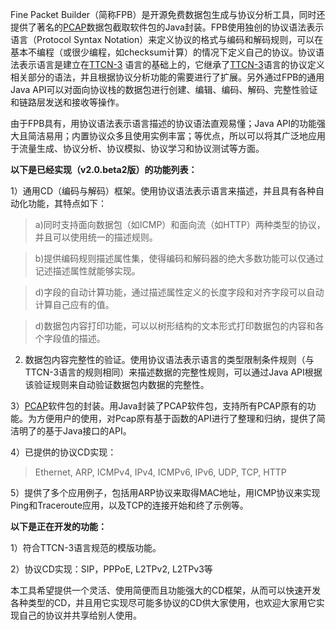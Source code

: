 Fine Packet Builder（简称FPB）是开源免费数据包生成与协议分析工具，同时还提供了著名的[PCAP](http://www.winpcap.org/)数据包截取软件包的Java封装。FPB使用独创的协议语法表示语言（Protocol Syntax Notation）来定义协议的格式与编码和解码规则，可以在基本不编程（或很少编程，如checksum计算）的情况下定义自己的协议。协议语法表示语言是建立在[TTCN-3](http://www.ttcn-3.org/) 语言的基础上的，它继承了[TTCN-3](http://www.ttcntest.com/)语言的协议定义相关部分的语法，并且根据协议分析功能的需要进行了扩展。另外通过FPB的通用Java API可以对面向协议栈的数据包进行创建、编辑、编码、解码、完整性验证和链路层发送和接收等操作。

由于FPB具有，用协议语法表示语言描述的协议语法直观易懂；Java API的功能强大且简洁易用；内置协议众多且使用实例丰富；等优点，所以可以将其广泛地应用于流量生成、协议分析、协议模拟、协议学习和协议测试等方面。

**以下是已经实现（v2.0.beta2版）的功能列表：**

1）通用CD（编码与解码）框架。使用协议语法表示语言来描述，并且具有各种自动化功能，其特点如下：
> a)同时支持面向数据包（如ICMP）和面向流（如HTTP）两种类型的协议，并且可以使用统一的描述规则。

> b)提供编码规则描述属性集，使得编码和解码器的绝大多数功能可以仅通过记述描述属性就能够实现。

> d)字段的自动计算功能，通过描述属性定义的长度字段和对齐字段可以自动计算自己应有的值。

> d)数据包内容打印功能，可以以树形结构的文本形式打印数据包的内容和各个字段值的描述。

2) 数据包内容完整性的验证。使用协议语法表示语言的类型限制条件规则（与TTCN-3语言的规则相同）来描述数据的完整性规则，可以通过Java API根据该验证规则来自动验证数据包内数据的完整性。

3）[PCAP](http://www.winpcap.org/)软件包的封装。用Java封装了PCAP软件包，支持所有PCAP原有的功能。为方便用户的使用，对Pcap原有基于函数的API进行了整理和归纳，提供了简洁明了的基于Java接口的API。

4）已提供的协议CD实现：
> Ethernet, ARP, ICMPv4, IPv4, ICMPv6, IPv6, UDP, TCP, HTTP

5）提供了多个应用例子，包括用ARP协议来取得MAC地址，用ICMP协议来实现Ping和Traceroute应用，以及TCP的连接开始和终了示例等。

**以下是正在开发的功能：**

1）符合TTCN-3语言规范的模版功能。

2）协议CD实现：SIP，PPPoE, L2TPv2, L2TPv3等

本工具希望提供一个灵活、使用简便而且功能强大的CD框架，从而可以快速开发各种类型的CD，并且用它实现尽可能多协议的CD供大家使用，也欢迎大家用它实现自己的协议并共享给别人使用。